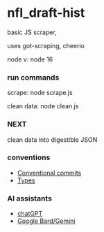 # nfl_draft-hist

basic JS scraper,

uses got-scraping, cheerio


node v: node 16

### run commands
scrape: node scrape.js

clean data: node clean.js

### NEXT
clean data into digestible JSON

### conventions
- [Conventional commits](https://www.conventionalcommits.org/en/v1.0.0/#summary)
- [Types](https://www.typescriptlang.org/docs/handbook/basic-types.html)


### AI assistants
- [chatGPT](https://chat.openai.com/)
- [Google Bard/Gemini](https://gemini.google.com/app)
